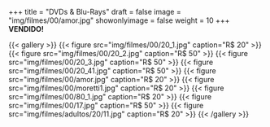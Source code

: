 +++
title = "DVDs & Blu-Rays"
draft = false
image = "img/filmes/00/amor.jpg"
showonlyimage = false
weight = 10
+++
**VENDIDO!**

<!--more-->

{{< gallery >}}
{{< figure src="img/filmes/00/20_1.jpg" caption="R$ 20" >}}
{{< figure src="img/filmes/00/20_2.jpg" caption="R$ 50" >}}
{{< figure src="img/filmes/00/20_3.jpg" caption="R$ 50" >}}
{{< figure src="img/filmes/00/20_41.jpg" caption="R$ 50" >}}
{{< figure src="img/filmes/00/amor.jpg" caption="R$ 20" >}}
{{< figure src="img/filmes/00/moretti1.jpg" caption="R$ 20" >}}
{{< figure src="img/filmes/00/80_1.jpg" caption="R$ 20" >}}
{{< figure src="img/filmes/00/17.jpg" caption="R$ 50" >}}
{{< figure src="img/filmes/adultos/20/11.jpg" caption="R$ 20" >}}
{{< /gallery >}}

